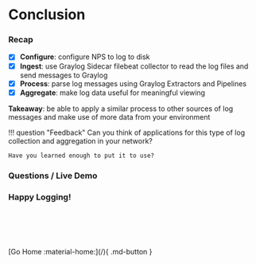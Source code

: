 # Conclusion

### Recap

- [X] **Configure**: configure NPS to log to disk
- [X] **Ingest**: use Graylog Sidecar filebeat collector to read the log files and send messages to Graylog
- [X] **Process**: parse log messages using Graylog Extractors and Pipelines
- [X] **Aggregate**: make log data useful for meaningful viewing

**Takeaway**: be able to apply a similar process to other sources of log messages and make use of more data from your environment

!!! question "Feedback"
	Can you think of applications for this type of log collection and aggregation in your network?
	
	Have you learned enough to put it to use?

### Questions / Live Demo

### Happy Logging!

<div style="padding-top: 75px" markdown>
[Go Home :material-home:](/){ .md-button }
</div>